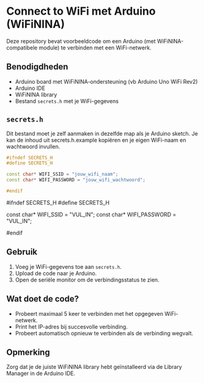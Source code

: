 # Connect to WiFi met Arduino (WiFiNINA)

Deze repository bevat voorbeeldcode om een Arduino (met WiFiNINA-compatibele module) te verbinden met een WiFi-netwerk.

## Benodigdheden

- Arduino board met WiFiNINA-ondersteuning (vb Arduino Uno WiFi Rev2)
- Arduino IDE
- WiFiNINA library
- Bestand `secrets.h` met je WiFi-gegevens

## `secrets.h` 

Dit bestand moet je zelf aanmaken in dezelfde map als je Arduino sketch. Je kan de inhoud uit secrets.h.example kopiëren en je eigen WiFi-naam en wachtwoord invullen.

```cpp
#ifndef SECRETS_H
#define SECRETS_H

const char* WIFI_SSID = "jouw_wifi_naam";
const char* WIFI_PASSWORD = "jouw_wifi_wachtwoord";

#endif
```


#ifndef SECRETS_H
#define SECRETS_H

const char* WIFI_SSID = "VUL_IN";
const char* WIFI_PASSWORD = "VUL_IN";

#endif

## Gebruik

1. Voeg je WiFi-gegevens toe aan `secrets.h`.
2. Upload de code naar je Arduino.
3. Open de seriële monitor om de verbindingsstatus te zien.

## Wat doet de code?

- Probeert maximaal 5 keer te verbinden met het opgegeven WiFi-netwerk.
- Print het IP-adres bij succesvolle verbinding.
- Probeert automatisch opnieuw te verbinden als de verbinding wegvalt.

## Opmerking

Zorg dat je de juiste WiFiNINA library hebt geïnstalleerd via de Library Manager in de Arduino IDE.
